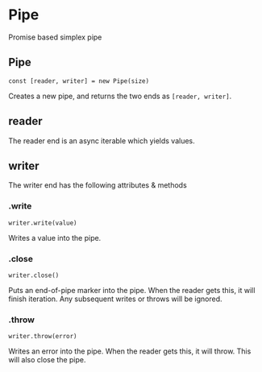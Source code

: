 # Pipe
Promise based simplex pipe

## Pipe
`const [reader, writer] = new Pipe(size)`

Creates a new pipe, and returns the two ends as `[reader, writer]`.

## reader

The reader end is an async iterable which yields values.

## writer

The writer end has the following attributes & methods

### .write
`writer.write(value)`

Writes a value into the pipe.

### .close
`writer.close()`

Puts an end-of-pipe marker into the pipe. When the reader gets this,
it will finish iteration. Any subsequent writes or throws will be ignored.

### .throw
`writer.throw(error)`

Writes an error into the pipe. When the reader gets this, it will throw.
This will also close the pipe.
